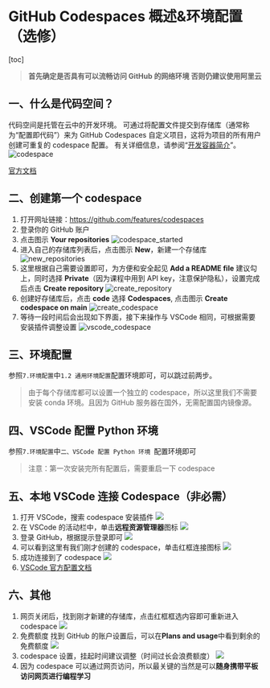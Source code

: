 # GitHub Codespaces 概述&环境配置（选修）

[toc]
> **首先确定是否具有可以流畅访问 GitHub 的网络环境** 
> **否则仍建议使用阿里云**

## 一、什么是代码空间？

代码空间是托管在云中的开发环境。 可通过将配置文件提交到存储库（通常称为“配置即代码”）来为 GitHub Codespaces 自定义项目，这将为项目的所有用户创建可重复的 codespace 配置。 有关详细信息，请参阅“[开发容器简介](https://docs.github.com/zh/codespaces/setting-up-your-project-for-codespaces/adding-a-dev-container-configuration/introduction-to-dev-containers)”。
![codespace](../figures/C1-6-codespace.png)

[官方文档](https://docs.github.com/en/codespaces/overview)

## 二、创建第一个 codespace

1. 打开网址链接：https://github.com/features/codespaces
2. 登录你的 GitHub 账户
3. 点击图示 **Your repositories**
   ![codespace_started](../figures/C1-6-codespace_started.png)
4. 进入自己的存储库列表后，点击图示 **New**，新建一个存储库
   ![new_repositories](../figures/C1-6-new_repositories.png)
5. 这里根据自己需要设置即可，为方便和安全起见 **Add a README file** 建议勾上，同时选择 **Private**（因为课程中用到 API key，注意保护隐私），设置完成后点击 **Create repository**
   ![create_repository](../figures/C1-6-create_repository.png)
6. 创建好存储库后，点击 **code** 选择 **Codespaces**, 点击图示 **Create codespace on main**
   ![create_codespace](../figures/C1-6-create_codespace.png)
7. 等待一段时间后会出现如下界面，接下来操作与 VSCode 相同，可根据需要安装插件调整设置
   ![vscode_codespace](../figures/C1-6-vscode_codespace.png)

## 三、环境配置

参照`7.环境配置`中`1.2 通用环境配置`配置环境即可，可以跳过前两步。

> 由于每个存储库都可以设置一个独立的 codespace，所以这里我们不需要安装 conda 环境。且因为 GitHub 服务器在国外，无需配置国内镜像源。

## 四、VSCode 配置 Python 环境

参照`7.环境配置`中`二、VSCode 配置 Python 环境
`配置环境即可

> 注意：第一次安装完所有配置后，需要重启一下 codespace

## 五、本地 VSCode 连接 Codespace（非必需）

1. 打开 VSCode，搜索 codespace 安装插件
   ![](../figures/C1-6-codespace_plugin.png)
2. 在 VSCode 的活动栏中，单击**远程资源管理器**图标
   ![](../figures/C1-6-codespace_connect.png)
3. 登录 GitHub，根据提示登录即可
   ![](../figures/C1-6-GitHub_login.png)
4. 可以看到这里有我们刚才创建的 codespace，单击红框连接图标
   ![](../figures/C1-6-connect_codespace.png)
5. 成功连接到了 codespace
   ![](../figures/C1-6-connect_success.png)
6. [VSCode 官方配置文档](https://docs.github.com/en/codespaces/developing-in-a-codespace/using-github-codespaces-in-visual-studio-code)

## 六、其他

1. 网页关闭后，找到刚才新建的存储库，点击红框框选内容即可重新进入 codespace
   ![](../figures/C1-6-restart_codespace.png)
2. 免费额度
   找到 GitHub 的账户设置后，可以在**Plans and usage**中看到剩余的免费额度
   ![](../figures/C1-6-codespace_limit.png)
3. codespace 设置，挂起时间建议调整（时间过长会浪费额度）
   ![](../figures/C1-6-codespace_setting.png)
4. 因为 codespace 可以通过网页访问，所以最关键的当然是可以**随身携带平板访问网页进行编程学习**
